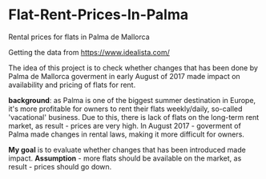 # Flat-Rent-Prices-In-Palma
Rental prices for flats in Palma de Mallorca

Getting the data from https://www.idealista.com/

The idea of this project is to check whether changes that has been done by Palma de Mallorca goverment in early August of 2017 made impact on availability and pricing of flats for rent.

**background**: as Palma is one of the biggest summer destination in Europe, it's more profitable for owners to rent their flats weekly/daily, so-called 'vacational' business. Due to this, there is lack of flats on the long-term rent market, as result - prices are very high.
In August 2017 - goverment of Palma made changes in rental laws, making it more difficult for owners. 

**My goal** is to evaluate whether changes that has been introduced made impact.
**Assumption** - more flats should be available on the market, as result - prices should go down.
